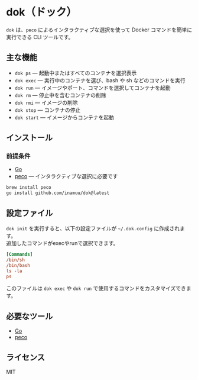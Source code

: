 

# dok（ドック）

`dok` は、`peco` によるインタラクティブな選択を使って Docker コマンドを簡単に実行できる CLI ツールです。

## 主な機能

- `dok ps` — 起動中またはすべてのコンテナを選択表示
- `dok exec` — 実行中のコンテナを選び、bash や sh などのコマンドを実行
- `dok run` — イメージやポート、コマンドを選択してコンテナを起動
- `dok rm` — 停止中を含むコンテナの削除
- `dok rmi` — イメージの削除
- `dok stop` — コンテナの停止
- `dok start` — イメージからコンテナを起動

## インストール

### 前提条件

- [Go](https://golang.org/doc/install)
- [peco](https://github.com/peco/peco) — インタラクティブな選択に必要です

```bash
brew install peco
go install github.com/inamuu/dok@latest
```

## 設定ファイル

`dok init` を実行すると、以下の設定ファイルが `~/.dok.config` に作成されます。  
追加したコマンドがexecやrunで選択できます。

```ini
[Commands]
/bin/sh
/bin/bash
ls -la
ps
```

このファイルは `dok exec` や `dok run` で使用するコマンドをカスタマイズできます。

## 必要なツール

- [Go](https://golang.org/doc/install)
- [peco](https://github.com/peco/peco)

## ライセンス

MIT